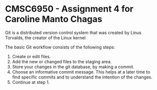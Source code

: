 # CMSC6950 - Assignment 4 for Caroline Manto Chagas
Git is a distributed version control system that was created by
Linus Torvalds, the creator of the Linux kernel

The basic Git workflow consists of the following steps:
1. Create or edit files.
2. Add the new or changed files to the staging area.
3. Store your changes in the git database, by making a commit.
4. Choose an informative commit message. This helps at a later time to find
specific commits and to understand the intention of the changes.
5. Continue at step 1.

